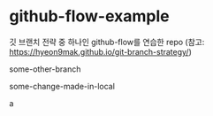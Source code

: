 # github-flow-example
깃 브랜치 전략 중 하나인 github-flow를 연습한 repo (참고: https://hyeon9mak.github.io/git-branch-strategy/)

some-other-branch

some-change-made-in-local

a
